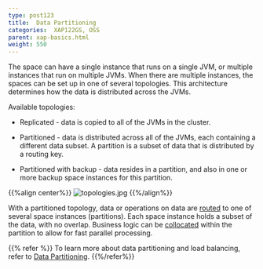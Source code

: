 ```yaml
---
type: post123
title:  Data Partitioning
categories:  XAP122GS, OSS
parent: xap-basics.html
weight: 550
---
```



The space can have a single instance that runs on a single JVM, or multiple instances that run on multiple JVMs. When there are multiple instances, the spaces can be set up in one of several topologies. This architecture determines how the data is distributed across the JVMs. 

Available topologies:

* Replicated - data is copied to all of the JVMs in the cluster.

* Partitioned - data is distributed across all of the JVMs, each containing a different data subset. A partition is a subset of data that is distributed by a routing key.

* Partitioned with backup - data resides in a partition, and also in one or more backup space instances for this partition.


{{%align center%}}
![topologies.jpg](/attachment_files/topologies.jpg)
{{%/align%}}

With a partitioned topology, data or operations on data are [routed](../dev-java/routing-in-partitioned-spaces.html) to one of several space instances (partitions). Each space instance holds a subset of the data, with no overlap. Business logic can be [collocated](/sbp/data-collocation-deployment-topology.html) within the partition to allow for fast parallel processing.

{{% refer %}}
To learn more about data partitioning and load balancing, refer to [Data Partitioning](../admin/data-partitioning.html).
{{%/refer%}}


